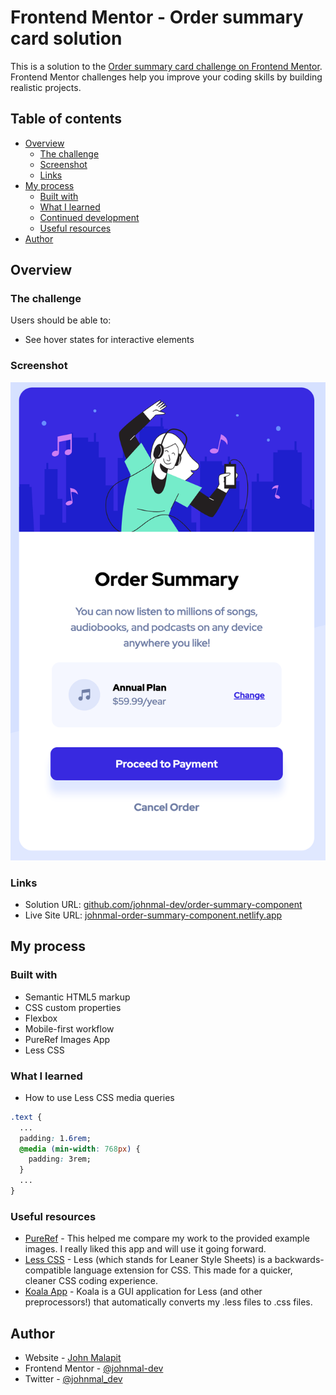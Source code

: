# Frontend Mentor - Order summary card solution

This is a solution to the [Order summary card challenge on Frontend Mentor](https://www.frontendmentor.io/challenges/order-summary-component-QlPmajDUj). Frontend Mentor challenges help you improve your coding skills by building realistic projects. 

## Table of contents

- [Overview](#overview)
  - [The challenge](#the-challenge)
  - [Screenshot](#screenshot)
  - [Links](#links)
- [My process](#my-process)
  - [Built with](#built-with)
  - [What I learned](#what-i-learned)
  - [Continued development](#continued-development)
  - [Useful resources](#useful-resources)
- [Author](#author)
<!-- - [Acknowledgments](#acknowledgments) -->

## Overview

### The challenge

Users should be able to:

- See hover states for interactive elements

### Screenshot

![](/screenshot.png)

### Links

- Solution URL: [github.com/johnmal-dev/order-summary-component](https://github.com/johnmal-dev/order-summary-component)
- Live Site URL: [johnmal-order-summary-component.netlify.app](https://johnmal-order-summary-component.netlify.app/)

## My process

### Built with

- Semantic HTML5 markup
- CSS custom properties
- Flexbox
- Mobile-first workflow
- PureRef Images App
- Less CSS

### What I learned
- How to use Less CSS media queries
```css
.text {
  ...
  padding: 1.6rem;
  @media (min-width: 768px) {
    padding: 3rem;
  }
  ...
}
```

### Useful resources

- [PureRef](https://www.pureref.com/) - This helped me compare my work to the provided example images. I really liked this app and will use it going forward.
- [Less CSS](https://lesscss.org/) - Less (which stands for Leaner Style Sheets) is a backwards-compatible language extension for CSS. This made for a quicker, cleaner CSS coding experience.
- [Koala App](http://koala-app.com/) - Koala is a GUI application for Less (and other preprocessors!) that automatically converts my .less files to .css files.

## Author

- Website - [John Malapit](https://www.johnmal.dev)
- Frontend Mentor - [@johnmal-dev](https://www.frontendmentor.io/profile/johnmal-dev)
- Twitter - [@johnmal_dev](https://www.twitter.com/johnmal_dev)

<!-- ## Acknowledgments -->